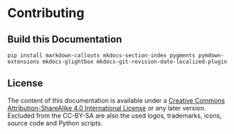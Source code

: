 # Contributing

## Build this Documentation

```
pip install markdown-callouts mkdocs-section-index pygments pymdown-extensions mkdocs-glightbox mkdocs-git-revision-date-localized-plugin
```

## License

The content of this documentation is available under a [Creative Commons
Attribution-ShareAlike 4.0 International
License](https://creativecommons.org/licenses/by-sa/4.0/) or any later version.
Excluded from the CC-BY-SA are also the used logos, trademarks, icons, source
code and Python scripts.
